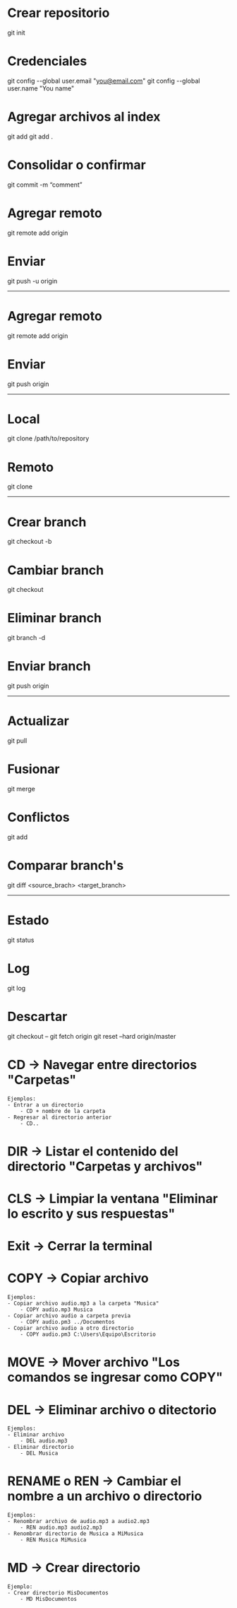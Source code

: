 # Crear repositorio
git init

# Credenciales
git config --global user.email "you@email.com"
git config --global user.name "You name"

# Agregar archivos al index
git add <filename>
git add .

# Consolidar o confirmar
git commit -m “comment”

# Agregar remoto
git remote add origin <server>

# Enviar
git push -u origin <branchName>

---------------------------------------------

# Agregar remoto
git remote add origin <server>

# Enviar
git push origin <branchName>

---------------------------------------------

# Local
git clone /path/to/repository

# Remoto
git clone <server>

---------------------------------------------

# Crear branch
git checkout -b <branchName>

# Cambiar branch
git checkout <branchName>

# Eliminar branch
git branch -d <branchName>

# Enviar branch
git push origin <branchName>

---------------------------------------------

# Actualizar
git pull

# Fusionar
git merge <branchName>

# Conflictos
git add <filename>

# Comparar branch's
git diff <source_brach> <target_branch>

---------------------------------------------

# Estado
git status

# Log
git log

# Descartar
git checkout – <filename>
git fetch origin
git reset –hard origin/master

# CD -> Navegar entre directorios "Carpetas" 
    Ejemplos:
    - Entrar a un directorio
        - CD + nombre de la carpeta
    - Regresar al directorio anterior
        - CD..

# DIR -> Listar el contenido del directorio "Carpetas y archivos"
# CLS -> Limpiar la ventana "Eliminar lo escrito y sus respuestas"
# Exit -> Cerrar la terminal
# COPY -> Copiar archivo
    Ejemplos:
    - Copiar archivo audio.mp3 a la carpeta "Musica"
        - COPY audio.mp3 Musica
    - Copiar archivo audio a carpeta previa
        - COPY audio.pm3 ../Documentos
    - Copiar archivo audio a otro directorio
        - COPY audio.pm3 C:\Users\Equipo\Escritorio
# MOVE -> Mover archivo "Los comandos se ingresar como COPY"
# DEL -> Eliminar archivo o ditectorio
    Ejemplos:
    - Eliminar archivo
        - DEL audio.mp3
    - Eliminar directorio
        - DEL Musica
# RENAME o REN -> Cambiar el nombre a un archivo o directorio
    Ejemplos:
    - Renombrar archivo de audio.mp3 a audio2.mp3
        - REN audio.mp3 audio2.mp3
    - Renombrar directorio de Musica a MiMusica
        - REN Musica MiMusica
# MD -> Crear directorio
    Ejemplo:
    - Crear directorio MisDocumentos
        - MD MisDocumentos